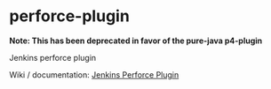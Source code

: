 # perforce-plugin
**Note: This has been deprecated in favor of the pure-java p4-plugin**

Jenkins perforce plugin

Wiki / documentation: [Jenkins Perforce Plugin](https://wiki.jenkins-ci.org/display/JENKINS/Perforce+Plugin)
